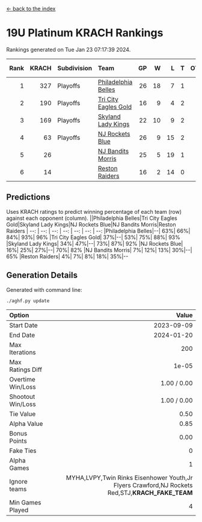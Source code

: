 [<- back to the index](readme.md)
# 19U Platinum KRACH Rankings
Rankings generated on Tue Jan 23 07:17:39 2024.

Rank|KRACH|Subdivision|Team|GP|W|L|T|OTW|OTL|SoS|Exp Wins|Win Diff
---:|---:|:---|:---|---:|---:|---:|---:|---:|---:|---:|---:|---:
1|327|Playoffs|[Philadelphia Belles](https://gamesheetstats.com/seasons/3663/teams/140864/schedule)|26|18|7|1|0|0|415|19.4|0.0
2|190|Playoffs|[Tri City Eagles Gold](https://gamesheetstats.com/seasons/3663/teams/140869/schedule)|16|9|4|2|0|1|137|10.9|0.0
3|169|Playoffs|[Skyland Lady Kings](https://gamesheetstats.com/seasons/3663/teams/140865/schedule)|22|10|9|2|1|0|325|12.9|0.0
4|63|Playoffs|[NJ Rockets Blue](https://gamesheetstats.com/seasons/3663/teams/140867/schedule)|26|9|15|2|0|0|596|10.9|0.0
5|26||[NJ Bandits Morris](https://gamesheetstats.com/seasons/3663/teams/140866/schedule)|25|5|19|1|0|0|383|6.4|0.0
6|14||[Reston Raiders](https://gamesheetstats.com/seasons/3663/teams/140868/schedule)|16|2|14|0|0|0|505|2.9|0.0

## Predictions
Uses KRACH ratings to predict winning percentage of each team (row) against each opponent (column).
||Philadelphia Belles|Tri City Eagles Gold|Skyland Lady Kings|NJ Rockets Blue|NJ Bandits Morris|Reston Raiders
| --: | --: | --: | --: | --: | --: | --: 
|Philadelphia Belles|--| 63%| 66%| 84%| 93%| 96%
|Tri City Eagles Gold| 37%|--| 53%| 75%| 88%| 93%
|Skyland Lady Kings| 34%| 47%|--| 73%| 87%| 92%
|NJ Rockets Blue| 16%| 25%| 27%|--| 70%| 82%
|NJ Bandits Morris|  7%| 12%| 13%| 30%|--| 65%
|Reston Raiders|  4%|  7%|  8%| 18%| 35%|--

## Generation Details

Generated with command line:
```
./aghf.py update
```

| Option | Value |
| :----- | ----: |
| Start Date | 2023-09-09 |
| End Date | 2024-01-20 |
| Max Iterations | 200 |
| Max Ratings Diff | 1e-05 |
| Overtime Win/Loss | 1.00 / 0.00 |
| Shootout Win/Loss | 1.00 / 0.00 |
| Tie Value | 0.50 |
| Alpha Value | 0.85 |
| Bonus Points | 0.00 |
| Fake Ties | 0 |
| Alpha Games | 1 |
| Ignore teams | MYHA,LVPY,Twin Rinks Eisenhower Youth,Jr Flyers Crawford,NJ Rockets Red,STJ,__KRACH_FAKE_TEAM__ |
| Min Games Played | 4 |

